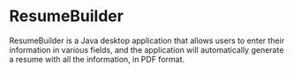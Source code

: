 # ResumeBuilder

ResumeBuilder is a Java desktop application that allows users to enter their information in various fields, and the application will automatically generate a resume with all the information, in PDF format.
